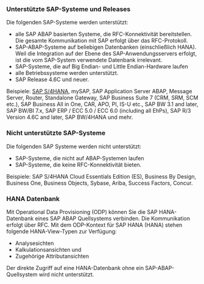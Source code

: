 
### Unterstützte SAP-Systeme und Releases

Die folgenden SAP-Systeme werden unterstützt:
- alle SAP ABAP basierten Systeme, die RFC-Konnektivität bereitstellen.
Die gesamte Kommunikation mit SAP erfolgt über das RFC-Protokoll. 
- SAP-ABAP-Systeme auf beliebigen Datenbanken (einschließlich HANA).
Weil die Integration auf der Ebene des SAP-Anwendungsservers erfolgt, ist die vom SAP-System verwendete Datenbank irrelevant.
- SAP-Systeme, die auf Big Endian- und Little Endian-Hardware laufen
- alle Betriebssysteme werden unterstützt.
- SAP Release 4.6C und neuer.

Beispiele:
[SAP S/4HANA](https://kb.theobald-software.com/sap/supported-sap-and-hana-versions-by-theobald-software-products), mySAP, SAP Application Server ABAP, Message Server, Router, Standalone Gateway, SAP Business Suite 7 (CRM, SRM, SCM etc.), SAP Business All in One, CAR, APO, PI, IS-U etc., SAP BW 3.1 and later, SAP BW/BI 7.x, SAP ERP / ECC 5.0 / ECC 6.0 (including all EhPs), SAP R/3 Version 4.6C and later, SAP BW/4HANA und mehr.
 
### Nicht unterstützte SAP-Systeme
Die folgenden SAP Systeme werden nicht unterstützt:
- SAP-Systeme, die nicht auf ABAP-Systemen laufen 
- SAP-Systeme, die keine RFC-Konnektivität bieten.
 
Beispiele:
SAP S/4HANA Cloud Essentials Edition (ES), Business By Design, Business One, Business Objects, Sybase, Ariba, Success Factors, Concur.

### HANA Datenbank
Mit Operational Data Provisioning (ODP) können Sie die SAP HANA-Datenbank eines SAP ABAP Quellsystems verbinden. 
Die Kommunikation erfolgt über RFC. 
Mit dem ODP-Kontext für SAP HANA (HANA) stehen folgende HANA-View-Typen zur Verfügung:
- Analysesichten
- Kalkulationsansichten und
- Zugehörige Attributansichten

Der direkte Zugriff auf eine HANA-Datenbank ohne ein SAP-ABAP-Quellsystem wird nicht unterstützt.

